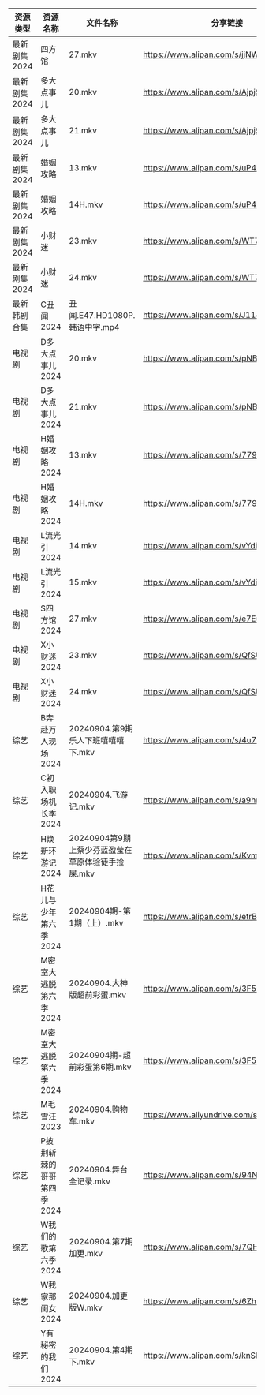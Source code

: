| 资源类型     | 资源名称            | 文件名称                            | 分享链接                                      | 更新时间                |
| -------- | --------------- | ------------------------------- | ----------------------------------------- | ------------------- |
| 最新剧集2024 | 四方馆             | 27.mkv                          | https://www.alipan.com/s/jjNWr2hoDP7      | 2024-09-04 19:10:22 |
| 最新剧集2024 | 多大点事儿           | 20.mkv                          | https://www.alipan.com/s/Ajpj9rPsxuQ      | 2024-09-04 19:10:25 |
| 最新剧集2024 | 多大点事儿           | 21.mkv                          | https://www.alipan.com/s/Ajpj9rPsxuQ      | 2024-09-04 19:10:24 |
| 最新剧集2024 | 婚姻攻略            | 13.mkv                          | https://www.alipan.com/s/uP4AwdnsAg2      | 2024-09-04 19:10:28 |
| 最新剧集2024 | 婚姻攻略            | 14H.mkv                         | https://www.alipan.com/s/uP4AwdnsAg2      | 2024-09-04 19:10:27 |
| 最新剧集2024 | 小财迷             | 23.mkv                          | https://www.alipan.com/s/WT7GYCT6ddM      | 2024-09-04 14:10:45 |
| 最新剧集2024 | 小财迷             | 24.mkv                          | https://www.alipan.com/s/WT7GYCT6ddM      | 2024-09-04 14:10:44 |
| 最新韩剧合集   | C丑闻2024         | 丑闻.E47.HD1080P.韩语中字.mp4         | https://www.alipan.com/s/J114XwZcFVg      | 2024-09-04 16:09:29 |
| 电视剧      | D多大点事儿2024      | 20.mkv                          | https://www.alipan.com/s/pNBiwfKUf9a      | 2024-09-04 19:05:26 |
| 电视剧      | D多大点事儿2024      | 21.mkv                          | https://www.alipan.com/s/pNBiwfKUf9a      | 2024-09-04 19:05:26 |
| 电视剧      | H婚姻攻略2024       | 13.mkv                          | https://www.alipan.com/s/779CvFTjhiF      | 2024-09-04 19:05:52 |
| 电视剧      | H婚姻攻略2024       | 14H.mkv                         | https://www.alipan.com/s/779CvFTjhiF      | 2024-09-04 19:05:52 |
| 电视剧      | L流光引2024        | 14.mkv                          | https://www.alipan.com/s/vYdikVh5BuN      | 2024-09-04 19:06:15 |
| 电视剧      | L流光引2024        | 15.mkv                          | https://www.alipan.com/s/vYdikVh5BuN      | 2024-09-04 19:06:15 |
| 电视剧      | S四方馆2024        | 27.mkv                          | https://www.alipan.com/s/e7EuyRadZps      | 2024-09-04 19:06:39 |
| 电视剧      | X小财迷2024        | 23.mkv                          | https://www.alipan.com/s/QfSUm3N2tfB      | 2024-09-04 14:07:08 |
| 电视剧      | X小财迷2024        | 24.mkv                          | https://www.alipan.com/s/QfSUm3N2tfB      | 2024-09-04 14:07:08 |
| 综艺       | B奔赴万人现场2024     | 20240904.第9期乐人下班嘻嘻嘻下.mkv        | https://www.alipan.com/s/4u7m3VMcqux      | 2024-09-04 14:07:36 |
| 综艺       | C初入职场机长季2024    | 20240904.飞游记.mkv                | https://www.alipan.com/s/a9hmC3o2B18      | 2024-09-04 14:07:39 |
| 综艺       | H焕新环游记2024      | 20240904第9期上蔡少芬蓝盈莹在草原体验徒手捡屎.mkv | https://www.alipan.com/s/KvmSoLHMiZr      | 2024-09-04 14:08:00 |
| 综艺       | H花儿与少年第六季2024   | 20240904期-第1期（上）.mkv            | https://www.alipan.com/s/etrBePtYsJ7      | 2024-09-04 14:08:03 |
| 综艺       | M密室大逃脱第六季2024   | 20240904.大神版超前彩蛋.mkv            | https://www.alipan.com/s/3F599jmMJTn      | 2024-09-04 19:08:09 |
| 综艺       | M密室大逃脱第六季2024   | 20240904期-超前彩蛋第6期.mkv           | https://www.alipan.com/s/3F599jmMJTn      | 2024-09-04 14:08:18 |
| 综艺       | M毛雪汪2023        | 20240904.购物车.mkv                | https://www.aliyundrive.com/s/asPqfgPRqAg | 2024-09-04 14:08:24 |
| 综艺       | P披荆斩棘的哥哥第四季2024 | 20240904.舞台全记录.mkv              | https://www.alipan.com/s/94NT9iGe94e      | 2024-09-04 14:08:43 |
| 综艺       | W我们的歌第六季2024    | 20240904.第7期加更.mkv              | https://www.alipan.com/s/7QHb1Czg7nU      | 2024-09-04 14:09:23 |
| 综艺       | W我家那闺女2024      | 20240904.加更版W.mkv               | https://www.alipan.com/s/6Zh3yAep1kC      | 2024-09-04 14:09:26 |
| 综艺       | Y有秘密的我们2024     | 20240904.第4期下.mkv               | https://www.alipan.com/s/knSE43DBBa6      | 2024-09-04 14:09:42 |
